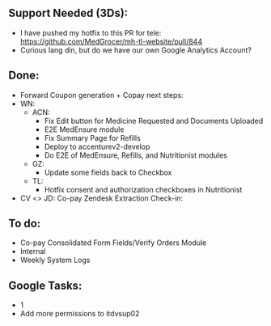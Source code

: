 ## Support Needed (3Ds):
  - I have pushed my hotfix to this PR for tele: https://github.com/MedGrocer/mh-tl-website/pull/844
  - Curious lang din, but do we have our own Google Analytics Account?
## Done:
  - Forward Coupon generation + Copay next steps:
  - WN:
      - ACN:
          - Fix Edit button for Medicine Requested and Documents Uploaded
          - E2E MedEnsure module
          - Fix Summary Page for Refills
          - Deploy to accenturev2-develop
          - Do E2E of MedEnsure, Refills, and Nutritionist modules
      - GZ:
          - Update some fields back to Checkbox
      - TL:
          - Hotfix consent and authorization checkboxes in Nutritionist
  - CV <> JD: Co-pay Zendesk Extraction Check-in:
## To do:
  - Co-pay Consolidated Form Fields/Verify Orders Module
  - Internal
  - Weekly System Logs
## Google Tasks:
  - 1
  - Add more permissions to itdvsup02

